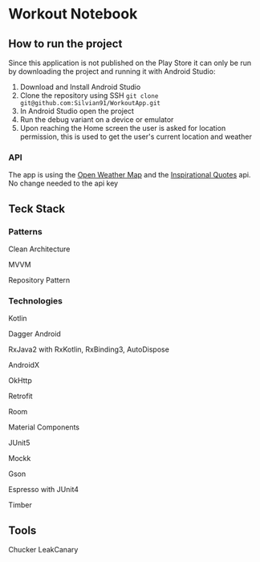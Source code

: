 # Workout Notebook
## How to run the project
Since this application is not published on the Play Store it can only be run by downloading the project and running it with Android Studio:

1. Download and Install Android Studio
2. Clone the repository using SSH `git clone git@github.com:Silvian91/WorkoutApp.git`
3. In Android Studio open the project
4. Run the debug variant on a device or emulator
5. Upon reaching the Home screen the user is asked for location permission, this is used to get the user's current location and weather

### API
The app is using the [Open Weather Map](https://rapidapi.com/community/api/open-weather-map) and the 
[Inspirational Quotes](https://rapidapi.com/ipworld/api/quotes-inspirational-quotes-motivational-quotes) api. No change needed to the api key

## Teck Stack
### Patterns
Clean Architecture

MVVM

Repository Pattern

### Technologies
Kotlin


Dagger Android

RxJava2 with RxKotlin, RxBinding3, AutoDispose

AndroidX

OkHttp

Retrofit


Room


Material Components


JUnit5

Mockk

Gson

Espresso with JUnit4


Timber

## Tools
Chucker
LeakCanary

